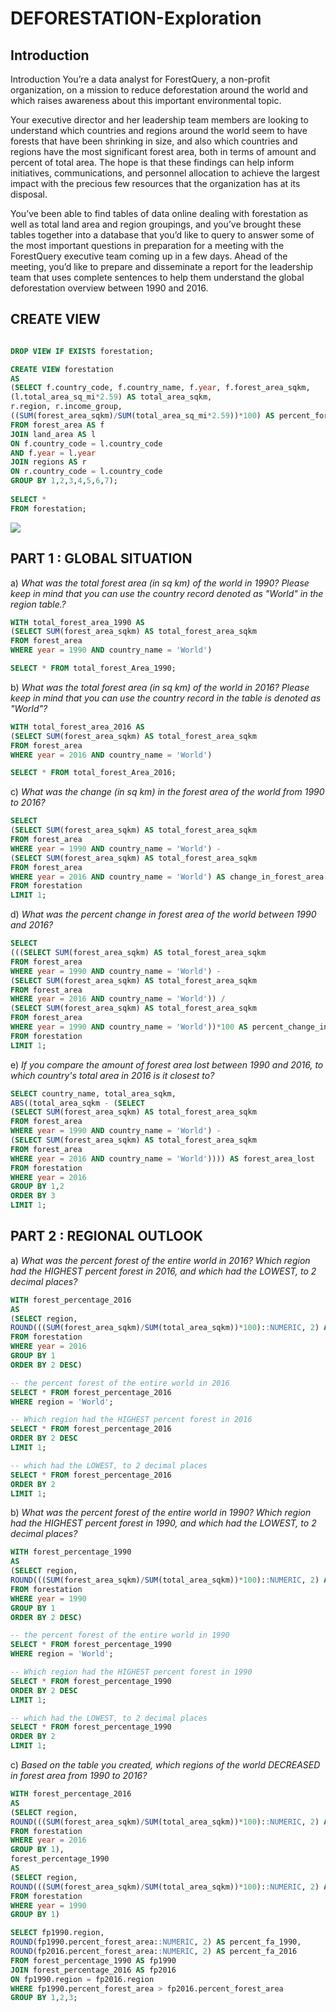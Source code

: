 # DEFORESTATION-Exploration

## Introduction
Introduction
You’re a data analyst for ForestQuery, a non-profit organization, on a mission to reduce deforestation around the world and which raises awareness about this important environmental topic.

Your executive director and her leadership team members are looking to understand which countries and regions around the world seem to have forests that have been shrinking in size, and also which countries and regions have the most significant forest area, both in terms of amount and percent of total area. The hope is that these findings can help inform initiatives, communications, and personnel allocation to achieve the largest impact with the precious few resources that the organization has at its disposal.

You’ve been able to find tables of data online dealing with forestation as well as total land area and region groupings, and you’ve brought these tables together into a database that you’d like to query to answer some of the most important questions in preparation for a meeting with the ForestQuery executive team coming up in a few days. Ahead of the meeting, you’d like to prepare and disseminate a report for the leadership team that uses complete sentences to help them understand the global deforestation overview between 1990 and 2016.

## CREATE VIEW

```sql

DROP VIEW IF EXISTS forestation;

CREATE VIEW forestation  
AS
(SELECT f.country_code, f.country_name, f.year, f.forest_area_sqkm,
(l.total_area_sq_mi*2.59) AS total_area_sqkm,
r.region, r.income_group,
((SUM(forest_area_sqkm)/SUM(total_area_sq_mi*2.59))*100) AS percent_forest 
FROM forest_area AS f
JOIN land_area AS l
ON f.country_code = l.country_code
AND f.year = l.year
JOIN regions AS r
ON r.country_code = l.country_code
GROUP BY 1,2,3,4,5,6,7);
 
SELECT * 
FROM forestation;

```
![](https://github.com/siddhu1132/DEFORESTATION-Exploration/blob/main/Images/1.png)

## PART 1 : GLOBAL SITUATION

a) _What was the total forest area (in sq km) of the world in 1990? Please keep in mind that you can use the country record denoted as "World" in the region table.?_

```sql
WITH total_forest_area_1990 AS 
(SELECT SUM(forest_area_sqkm) AS total_forest_area_sqkm
FROM forest_area
WHERE year = 1990 AND country_name = 'World')

SELECT * FROM total_forest_Area_1990;
```
b) _What was the total forest area (in sq km) of the world in 2016? Please keep in mind that you can use the country record in the table is denoted as "World"?_

```sql
WITH total_forest_area_2016 AS 
(SELECT SUM(forest_area_sqkm) AS total_forest_area_sqkm
FROM forest_area
WHERE year = 2016 AND country_name = 'World')

SELECT * FROM total_forest_Area_2016;
```
c) _What was the change (in sq km) in the forest area of the world from 1990 to 2016?_

```sql
SELECT 
(SELECT SUM(forest_area_sqkm) AS total_forest_area_sqkm
FROM forest_area
WHERE year = 1990 AND country_name = 'World') - 
(SELECT SUM(forest_area_sqkm) AS total_forest_area_sqkm
FROM forest_area
WHERE year = 2016 AND country_name = 'World') AS change_in_forest_area 
FROM forestation
LIMIT 1;
```

d) _What was the percent change in forest area of the world between 1990 and 2016?_

```sql
SELECT 
(((SELECT SUM(forest_area_sqkm) AS total_forest_area_sqkm
FROM forest_area
WHERE year = 1990 AND country_name = 'World') -
(SELECT SUM(forest_area_sqkm) AS total_forest_area_sqkm
FROM forest_area
WHERE year = 2016 AND country_name = 'World')) /
(SELECT SUM(forest_area_sqkm) AS total_forest_area_sqkm
FROM forest_area
WHERE year = 1990 AND country_name = 'World'))*100 AS percent_change_in_forest_area
FROM forestation
LIMIT 1;
```

e) _If you compare the amount of forest area lost between 1990 and 2016, to which country's total area in 2016 is it closest to?_

```sql
SELECT country_name, total_area_sqkm, 
ABS((total_area_sqkm - (SELECT 
(SELECT SUM(forest_area_sqkm) AS total_forest_area_sqkm
FROM forest_area
WHERE year = 1990 AND country_name = 'World') - 
(SELECT SUM(forest_area_sqkm) AS total_forest_area_sqkm
FROM forest_area
WHERE year = 2016 AND country_name = 'World')))) AS forest_area_lost
FROM forestation
WHERE year = 2016
GROUP BY 1,2
ORDER BY 3
LIMIT 1;
```

## PART 2 : REGIONAL OUTLOOK

a) _What was the percent forest of the entire world in 2016? Which region had the HIGHEST percent forest in 2016, and which had the LOWEST, to 2 decimal places?_

```sql
WITH forest_percentage_2016
AS
(SELECT region, 
ROUND(((SUM(forest_area_sqkm)/SUM(total_area_sqkm))*100)::NUMERIC, 2) AS percent_forest_area
FROM forestation
WHERE year = 2016
GROUP BY 1
ORDER BY 2 DESC)

-- the percent forest of the entire world in 2016
SELECT * FROM forest_percentage_2016
WHERE region = 'World';

-- Which region had the HIGHEST percent forest in 2016
SELECT * FROM forest_percentage_2016
ORDER BY 2 DESC
LIMIT 1;

-- which had the LOWEST, to 2 decimal places
SELECT * FROM forest_percentage_2016
ORDER BY 2
LIMIT 1;
```

b) _What was the percent forest of the entire world in 1990? Which region had the HIGHEST percent forest in 1990, and which had the LOWEST, to 2 decimal places?_

```sql
WITH forest_percentage_1990
AS
(SELECT region, 
ROUND(((SUM(forest_area_sqkm)/SUM(total_area_sqkm))*100)::NUMERIC, 2) AS percent_forest_area
FROM forestation
WHERE year = 1990
GROUP BY 1
ORDER BY 2 DESC)

-- the percent forest of the entire world in 1990
SELECT * FROM forest_percentage_1990
WHERE region = 'World';

-- Which region had the HIGHEST percent forest in 1990
SELECT * FROM forest_percentage_1990
ORDER BY 2 DESC
LIMIT 1;

-- which had the LOWEST, to 2 decimal places
SELECT * FROM forest_percentage_1990
ORDER BY 2
LIMIT 1;
```

c) _Based on the table you created, which regions of the world DECREASED in forest area from 1990 to 2016?_

```sql
WITH forest_percentage_2016
AS
(SELECT region, 
ROUND(((SUM(forest_area_sqkm)/SUM(total_area_sqkm))*100)::NUMERIC, 2) AS percent_forest_area
FROM forestation
WHERE year = 2016
GROUP BY 1),
forest_percentage_1990
AS
(SELECT region, 
ROUND(((SUM(forest_area_sqkm)/SUM(total_area_sqkm))*100)::NUMERIC, 2) AS percent_forest_area
FROM forestation
WHERE year = 1990
GROUP BY 1)

SELECT fp1990.region,
ROUND(fp1990.percent_forest_area::NUMERIC, 2) AS percent_fa_1990,
ROUND(fp2016.percent_forest_area::NUMERIC, 2) AS percent_fa_2016
FROM forest_percentage_1990 AS fp1990
JOIN forest_percentage_2016 AS fp2016
ON fp1990.region = fp2016.region
WHERE fp1990.percent_forest_area > fp2016.percent_forest_area
GROUP BY 1,2,3;
